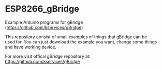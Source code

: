 # ESP8266_gBridge
Example Arduino programs for gBridge (https://github.com/kservices/gBridge)

This repository consist of small examples of things that gBridge can be used for.
You can just download the example you want, change some things and have working device.

For more visit offical gBridge repository at: https://github.com/kservices/gBridge
